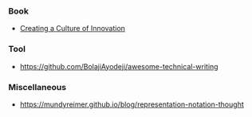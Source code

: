 ### Book

- [Creating a Culture of Innovation](https://www.designswarm.com/books/creatingaculture)

### Tool

- https://github.com/BolajiAyodeji/awesome-technical-writing

### Miscellaneous

- https://mundyreimer.github.io/blog/representation-notation-thought